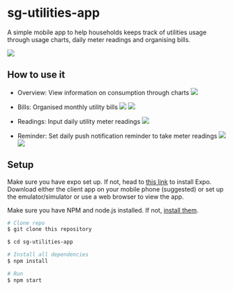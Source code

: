 # sg-utilities-app
A simple mobile app to help households keeps track of utilities usage through usage charts, daily meter readings and organising
bills.

![](/img/login.png)

## How to use it

* Overview: View information on consumption through charts 
![](/img/Screenshot_20200720-201828_Expo.jpg)


* Bills: Organised monthly utility bills 
![](/img/Screenshot_20200720-201552_Expo.jpg)
![](/img/Screenshot_20200720-201612_Expo.jpg)

* Readings: Input daily utility meter readings 
![](/img/Screenshot_20200720-201749_Expo.jpg)

* Reminder: Set daily push notification reminder to take meter readings
![](/img/Screenshot_20200720-201906_Expo.jpg)
![](/img/Screenshot_20200720-201915_Expo.jpg)

## Setup

Make sure you have expo set up.
If not, head to [this link](https://docs.expo.io/versions/latest/introduction/installation.html)
to install Expo. Download either the client app on your mobile phone (suggested) or set up the emulator/simulator or use a web browser to view
the app.

Make sure you have NPM and node.js installed.
If not, [install them](https://nodejs.org/en/).

```bash
# Clone repo
$ git clone this repository

$ cd sg-utilities-app

# Install all dependencies
$ npm install

# Run
$ npm start

```